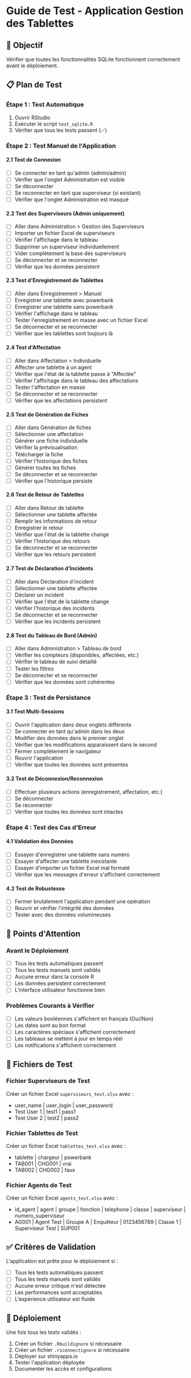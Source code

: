 # Guide de Test - Application Gestion des Tablettes

## 🎯 Objectif
Vérifier que toutes les fonctionnalités SQLite fonctionnent correctement avant le déploiement.

## 📋 Plan de Test

### **Étape 1 : Test Automatique**
1. Ouvrir RStudio
2. Exécuter le script `test_sqlite.R`
3. Vérifier que tous les tests passent (✅)

### **Étape 2 : Test Manuel de l'Application**

#### **2.1 Test de Connexion**
- [ ] Se connecter en tant qu'admin (admin/admin)
- [ ] Vérifier que l'onglet Administration est visible
- [ ] Se déconnecter
- [ ] Se reconnecter en tant que superviseur (si existant)
- [ ] Vérifier que l'onglet Administration est masqué

#### **2.2 Test des Superviseurs (Admin uniquement)**
- [ ] Aller dans Administration > Gestion des Superviseurs
- [ ] Importer un fichier Excel de superviseurs
- [ ] Vérifier l'affichage dans le tableau
- [ ] Supprimer un superviseur individuellement
- [ ] Vider complètement la base des superviseurs
- [ ] Se déconnecter et se reconnecter
- [ ] Vérifier que les données persistent

#### **2.3 Test d'Enregistrement de Tablettes**
- [ ] Aller dans Enregistrement > Manuel
- [ ] Enregistrer une tablette avec powerbank
- [ ] Enregistrer une tablette sans powerbank
- [ ] Vérifier l'affichage dans le tableau
- [ ] Tester l'enregistrement en masse avec un fichier Excel
- [ ] Se déconnecter et se reconnecter
- [ ] Vérifier que les tablettes sont toujours là

#### **2.4 Test d'Affectation**
- [ ] Aller dans Affectation > Individuelle
- [ ] Affecter une tablette à un agent
- [ ] Vérifier que l'état de la tablette passe à "Affectée"
- [ ] Vérifier l'affichage dans le tableau des affectations
- [ ] Tester l'affectation en masse
- [ ] Se déconnecter et se reconnecter
- [ ] Vérifier que les affectations persistent

#### **2.5 Test de Génération de Fiches**
- [ ] Aller dans Génération de fiches
- [ ] Sélectionner une affectation
- [ ] Générer une fiche individuelle
- [ ] Vérifier la prévisualisation
- [ ] Télécharger la fiche
- [ ] Vérifier l'historique des fiches
- [ ] Générer toutes les fiches
- [ ] Se déconnecter et se reconnecter
- [ ] Vérifier que l'historique persiste

#### **2.6 Test de Retour de Tablettes**
- [ ] Aller dans Retour de tablette
- [ ] Sélectionner une tablette affectée
- [ ] Remplir les informations de retour
- [ ] Enregistrer le retour
- [ ] Vérifier que l'état de la tablette change
- [ ] Vérifier l'historique des retours
- [ ] Se déconnecter et se reconnecter
- [ ] Vérifier que les retours persistent

#### **2.7 Test de Déclaration d'Incidents**
- [ ] Aller dans Déclaration d'incident
- [ ] Sélectionner une tablette affectée
- [ ] Déclarer un incident
- [ ] Vérifier que l'état de la tablette change
- [ ] Vérifier l'historique des incidents
- [ ] Se déconnecter et se reconnecter
- [ ] Vérifier que les incidents persistent

#### **2.8 Test du Tableau de Bord (Admin)**
- [ ] Aller dans Administration > Tableau de bord
- [ ] Vérifier les compteurs (disponibles, affectées, etc.)
- [ ] Vérifier le tableau de suivi détaillé
- [ ] Tester les filtres
- [ ] Se déconnecter et se reconnecter
- [ ] Vérifier que les données sont cohérentes

### **Étape 3 : Test de Persistance**

#### **3.1 Test Multi-Sessions**
- [ ] Ouvrir l'application dans deux onglets différents
- [ ] Se connecter en tant qu'admin dans les deux
- [ ] Modifier des données dans le premier onglet
- [ ] Vérifier que les modifications apparaissent dans le second
- [ ] Fermer complètement le navigateur
- [ ] Rouvrir l'application
- [ ] Vérifier que toutes les données sont présentes

#### **3.2 Test de Déconnexion/Reconnexion**
- [ ] Effectuer plusieurs actions (enregistrement, affectation, etc.)
- [ ] Se déconnecter
- [ ] Se reconnecter
- [ ] Vérifier que toutes les données sont intactes

### **Étape 4 : Test des Cas d'Erreur**

#### **4.1 Validation des Données**
- [ ] Essayer d'enregistrer une tablette sans numéro
- [ ] Essayer d'affecter une tablette inexistante
- [ ] Essayer d'importer un fichier Excel mal formaté
- [ ] Vérifier que les messages d'erreur s'affichent correctement

#### **4.2 Test de Robustesse**
- [ ] Fermer brutalement l'application pendant une opération
- [ ] Rouvrir et vérifier l'intégrité des données
- [ ] Tester avec des données volumineuses

## 🚨 Points d'Attention

### **Avant le Déploiement**
- [ ] Tous les tests automatiques passent
- [ ] Tous les tests manuels sont validés
- [ ] Aucune erreur dans la console R
- [ ] Les données persistent correctement
- [ ] L'interface utilisateur fonctionne bien

### **Problèmes Courants à Vérifier**
- [ ] Les valeurs booléennes s'affichent en français (Oui/Non)
- [ ] Les dates sont au bon format
- [ ] Les caractères spéciaux s'affichent correctement
- [ ] Les tableaux se mettent à jour en temps réel
- [ ] Les notifications s'affichent correctement

## 📝 Fichiers de Test

### **Fichier Superviseurs de Test**
Créer un fichier Excel `superviseurs_test.xlsx` avec :
- user_name | user_login | user_password
- Test User 1 | test1 | pass1
- Test User 2 | test2 | pass2

### **Fichier Tablettes de Test**
Créer un fichier Excel `tablettes_test.xlsx` avec :
- tablette | chargeur | powerbank
- TAB001 | CHG001 | vrai
- TAB002 | CHG002 | faux

### **Fichier Agents de Test**
Créer un fichier Excel `agents_test.xlsx` avec :
- id_agent | agent | groupe | fonction | telephone | classe | superviseur | numero_superviseur
- AG001 | Agent Test | Groupe A | Enquêteur | 0123456789 | Classe 1 | Superviseur Test | SUP001

## ✅ Critères de Validation

L'application est prête pour le déploiement si :
- [ ] Tous les tests automatiques passent
- [ ] Tous les tests manuels sont validés
- [ ] Aucune erreur critique n'est détectée
- [ ] Les performances sont acceptables
- [ ] L'expérience utilisateur est fluide

## 🚀 Déploiement

Une fois tous les tests validés :
1. Créer un fichier `.Rbuildignore` si nécessaire
2. Créer un fichier `.rsconnectignore` si nécessaire
3. Déployer sur shinyapps.io
4. Tester l'application déployée
5. Documenter les accès et configurations 